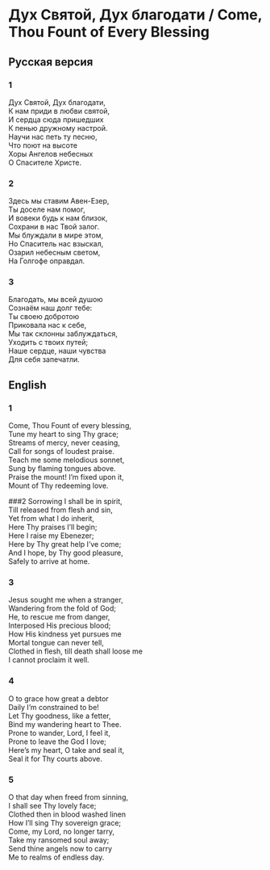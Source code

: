 # Дух Святой, Дух благодати / Come, Thou Fount of Every Blessing

## Русская версия  

### 1
Дух Святой, Дух благодати,  
К нам приди в любви святой,  
И сердца сюда пришедших  
К пенью дружному настрой.  
Научи нас петь ту песню,  
Что поют на высоте  
Хоры Ангелов небесных  
О Спасителе Христе.  

### 2
Здесь мы ставим Авен-Езер,  
Ты доселе нам помог,  
И вовеки будь к нам близок,  
Сохрани в нас Твой залог.  
Мы блуждали в мире этом,  
Но Спаситель нас взыскал,  
Озарил небесным светом,  
На Голгофе оправдал.  

### 3
Благодать, мы всей душою  
Сознаём наш долг тебе:  
Ты своею добротою  
Приковала нас к себе,  
Мы так склонны заблуждаться,  
Уходить с твоих путей;  
Наше сердце, наши чувства  
Для себя запечатли.  

## English

### 1
Come, Thou Fount of every blessing,  
Tune my heart to sing Thy grace;  
Streams of mercy, never ceasing,  
Call for songs of loudest praise.  
Teach me some melodious sonnet,  
Sung by flaming tongues above.  
Praise the mount! I’m fixed upon it,  
Mount of Thy redeeming love.  

###2
Sorrowing I shall be in spirit,  
Till released from flesh and sin,  
Yet from what I do inherit,  
Here Thy praises I’ll begin;  
Here I raise my Ebenezer;  
Here by Thy great help I’ve come;  
And I hope, by Thy good pleasure,  
Safely to arrive at home.  

### 3
Jesus sought me when a stranger,  
Wandering from the fold of God;  
He, to rescue me from danger,  
Interposed His precious blood;  
How His kindness yet pursues me  
Mortal tongue can never tell,  
Clothed in flesh, till death shall loose me  
I cannot proclaim it well.  

### 4
O to grace how great a debtor  
Daily I’m constrained to be!  
Let Thy goodness, like a fetter,  
Bind my wandering heart to Thee.  
Prone to wander, Lord, I feel it,  
Prone to leave the God I love;  
Here’s my heart, O take and seal it,  
Seal it for Thy courts above.  

### 5
O that day when freed from sinning,  
I shall see Thy lovely face;  
Clothed then in blood washed linen  
How I’ll sing Thy sovereign grace;  
Come, my Lord, no longer tarry,  
Take my ransomed soul away;  
Send thine angels now to carry  
Me to realms of endless day.
